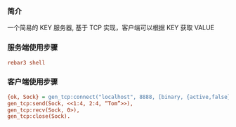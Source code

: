 ### 简介
一个简易的 KEY 服务器, 基于 TCP 实现，客户端可以根据 KEY 获取 VALUE


### 服务端使用步骤
```ini
rebar3 shell
```

### 客户端使用步骤
```ini
{ok, Sock} = gen_tcp:connect("localhost", 8888, [binary, {active,false}]),
gen_tcp:send(Sock, <<1:4, 2:4, “Tom”>>),
gen_tcp:recv(Sock, 0>),
gen_tcp:close(Sock).
```

